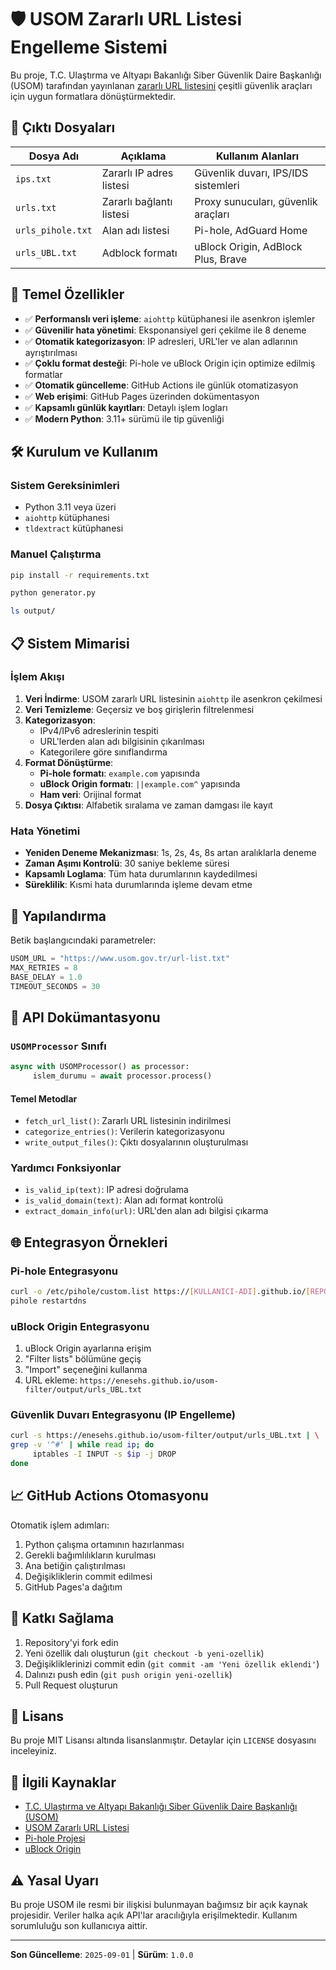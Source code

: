 # 🛡️ USOM Zararlı URL Listesi Engelleme Sistemi

Bu proje, T.C. Ulaştırma ve Altyapı Bakanlığı Siber Güvenlik Daire Başkanlığı (USOM) tarafından yayınlanan [zararlı URL listesini](https://www.usom.gov.tr/url-list.txt) çeşitli güvenlik araçları için uygun formatlara dönüştürmektedir.

## 📁 Çıktı Dosyaları

| Dosya Adı | Açıklama | Kullanım Alanları |
|-----------|----------|-------------------|
| `ips.txt` | Zararlı IP adres listesi | Güvenlik duvarı, IPS/IDS sistemleri |
| `urls.txt` | Zararlı bağlantı listesi | Proxy sunucuları, güvenlik araçları |
| `urls_pihole.txt` | Alan adı listesi | Pi-hole, AdGuard Home |
| `urls_UBL.txt` | Adblock formatı | uBlock Origin, AdBlock Plus, Brave |

## 🚀 Temel Özellikler

- ✅ **Performanslı veri işleme**: `aiohttp` kütüphanesi ile asenkron işlemler
- ✅ **Güvenilir hata yönetimi**: Eksponansiyel geri çekilme ile 8 deneme
- ✅ **Otomatik kategorizasyon**: IP adresleri, URL'ler ve alan adlarının ayrıştırılması
- ✅ **Çoklu format desteği**: Pi-hole ve uBlock Origin için optimize edilmiş formatlar
- ✅ **Otomatik güncelleme**: GitHub Actions ile günlük otomatizasyon
- ✅ **Web erişimi**: GitHub Pages üzerinden dokümentasyon
- ✅ **Kapsamlı günlük kayıtları**: Detaylı işlem logları
- ✅ **Modern Python**: 3.11+ sürümü ile tip güvenliği

## 🛠️ Kurulum ve Kullanım

### Sistem Gereksinimleri

- Python 3.11 veya üzeri
- `aiohttp` kütüphanesi
- `tldextract` kütüphanesi

### Manuel Çalıştırma

```bash
pip install -r requirements.txt
```

```bash
python generator.py
```

```bash
ls output/
```

## 📋 Sistem Mimarisi

### İşlem Akışı

1. **Veri İndirme**: USOM zararlı URL listesinin `aiohttp` ile asenkron çekilmesi
2. **Veri Temizleme**: Geçersiz ve boş girişlerin filtrelenmesi
3. **Kategorizasyon**:
    - IPv4/IPv6 adreslerinin tespiti
    - URL'lerden alan adı bilgisinin çıkarılması
    - Kategorilere göre sınıflandırma
4. **Format Dönüştürme**:
    - **Pi-hole formatı**: `example.com` yapısında
    - **uBlock Origin formatı**: `||example.com^` yapısında
    - **Ham veri**: Orijinal format
5. **Dosya Çıktısı**: Alfabetik sıralama ve zaman damgası ile kayıt

### Hata Yönetimi

- **Yeniden Deneme Mekanizması**: 1s, 2s, 4s, 8s artan aralıklarla deneme
- **Zaman Aşımı Kontrolü**: 30 saniye bekleme süresi
- **Kapsamlı Loglama**: Tüm hata durumlarının kaydedilmesi
- **Süreklilik**: Kısmi hata durumlarında işleme devam etme

## 🔧 Yapılandırma

Betik başlangıcındaki parametreler:

```python
USOM_URL = "https://www.usom.gov.tr/url-list.txt"
MAX_RETRIES = 8
BASE_DELAY = 1.0
TIMEOUT_SECONDS = 30
```

## 📖 API Dokümantasyonu

### `USOMProcessor` Sınıfı

```python
async with USOMProcessor() as processor:
     islem_durumu = await processor.process()
```

#### Temel Metodlar

- `fetch_url_list()`: Zararlı URL listesinin indirilmesi
- `categorize_entries()`: Verilerin kategorizasyonu
- `write_output_files()`: Çıktı dosyalarının oluşturulması

### Yardımcı Fonksiyonlar

- `is_valid_ip(text)`: IP adresi doğrulama
- `is_valid_domain(text)`: Alan adı format kontrolü
- `extract_domain_info(url)`: URL'den alan adı bilgisi çıkarma

## 🌐 Entegrasyon Örnekleri

### Pi-hole Entegrasyonu

```bash
curl -o /etc/pihole/custom.list https://[KULLANICI-ADI].github.io/[REPO-ADI]/output/urls_pihole.txt
pihole restartdns
```

### uBlock Origin Entegrasyonu

1. uBlock Origin ayarlarına erişim
2. "Filter lists" bölümüne geçiş
3. "Import" seçeneğini kullanma
4. URL ekleme: `https://enesehs.github.io/usom-filter/output/urls_UBL.txt`

### Güvenlik Duvarı Entegrasyonu (IP Engelleme)

```bash
curl -s https://enesehs.github.io/usom-filter/output/urls_UBL.txt | \
grep -v '^#' | while read ip; do
     iptables -I INPUT -s $ip -j DROP
done
```

## 📈 GitHub Actions Otomasyonu

Otomatik işlem adımları:

1. Python çalışma ortamının hazırlanması
2. Gerekli bağımlılıkların kurulması
3. Ana betiğin çalıştırılması
4. Değişikliklerin commit edilmesi
5. GitHub Pages'a dağıtım

## 🤝 Katkı Sağlama

1. Repository'yi fork edin
2. Yeni özellik dalı oluşturun (`git checkout -b yeni-ozellik`)
3. Değişikliklerinizi commit edin (`git commit -am 'Yeni özellik eklendi'`)
4. Dalınızı push edin (`git push origin yeni-ozellik`)
5. Pull Request oluşturun

## 📄 Lisans

Bu proje MIT Lisansı altında lisanslanmıştır. Detaylar için `LICENSE` dosyasını inceleyiniz.

## 🔗 İlgili Kaynaklar

- [T.C. Ulaştırma ve Altyapı Bakanlığı Siber Güvenlik Daire Başkanlığı (USOM)](https://www.usom.gov.tr/)
- [USOM Zararlı URL Listesi](https://www.usom.gov.tr/url-list.txt)
- [Pi-hole Projesi](https://pi-hole.net/)
- [uBlock Origin](https://github.com/gorhill/uBlock)

## ⚠️ Yasal Uyarı

Bu proje USOM ile resmi bir ilişkisi bulunmayan bağımsız bir açık kaynak projesidir. Veriler halka açık API'lar aracılığıyla erişilmektedir. Kullanım sorumluluğu son kullanıcıya aittir.

---

**Son Güncelleme**: `2025-09-01` | **Sürüm**: `1.0.0`

